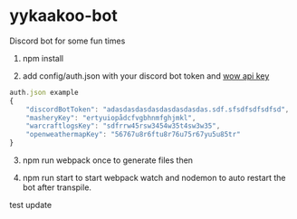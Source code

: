 # yykaakoo-bot
Discord bot for some fun times

1. npm install

2. add config/auth.json with your discord bot token and [wow api key](https://dev.battle.net/ )

```javascript
auth.json example
{
    "discordBotToken": "adasdasdasdasdasdasdasdas.sdf.sfsdfsdfsdfsd",
    "masheryKey": "ertyuiopådcfvgbhnmfghjmkl",
    "warcraftlogsKey": "sdfrrw45rsw3454w35t4sw3w35",
    "openweathermapKey": "56767u8r6ftu8r76u75r67yu5u85tr"
}
```
3. npm run webpack once to generate files then

4. npm run start to start webpack watch and nodemon to auto restart the bot after transpile.

test update